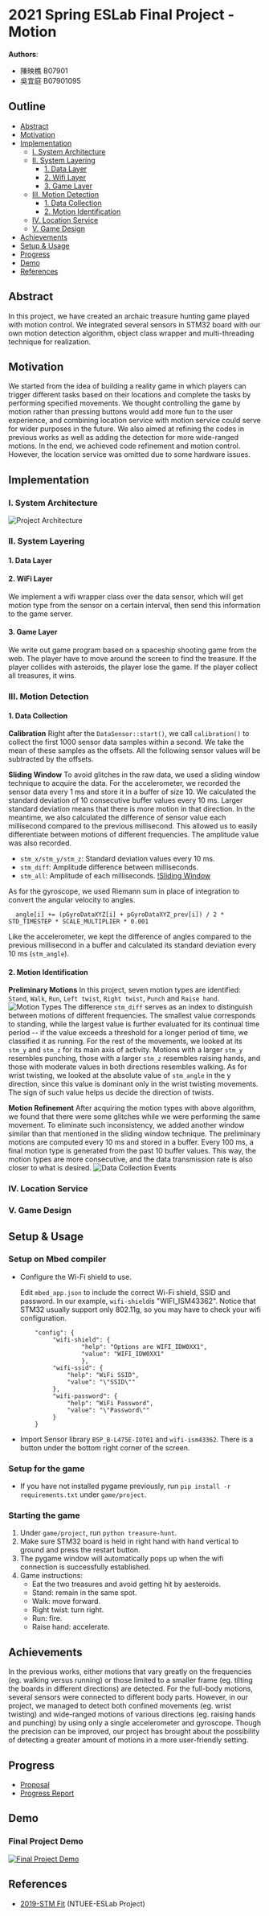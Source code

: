 **2021 Spring ESLab Final Project - Motion**
===

**Authors**:
- 陳映樵 B07901
- 吳宜庭 B07901095

## Outline
- [Abstract](#abstract)
- [Motivation](#motivation)
- [Implementation](#implementation)
    + [I. System Architecture](#i-system-architecture)
    + [II. System Layering](#ii-system-layering)
      * [1. Data Layer](#1-data-layer)
      * [2. Wifi Layer](#2-wifi-layer)
      * [3. Game Layer](#3-game-layer)
    + [III. Motion Detection](#iii-motion-detection)
      * [1. Data Collection](#1-data-collection)
      * [2. Motion Identification](#2-motion-identification)
    + [IV. Location Service](#iv-location-service)
    + [V. Game Design](#v-game-design)
- [Achievements](#achievements)
- [Setup & Usage](#setup--usage)
- [Progress](#progress)
- [Demo](#demo)
- [References](#references)


## Abstract
In this project, we have created an archaic treasure hunting game played with motion control. We integrated several sensors in STM32 board with our own motion detection algorithm, object class wrapper and multi-threading technique for realization.

## Motivation
We started from the idea of building a reality game in which players can trigger different tasks based on their locations and complete the tasks by performing specified movements. We thought controlling the game by motion rather than pressing buttons would add more fun to the user experience, and combining location service with motion service could serve for wider purposes in the future. We also aimed at refining the codes in previous works as well as adding the detection for more wide-ranged motions. In the end, we achieved code refinement and motion control. However, the location service was omitted due to some hardware issues.


## Implementation

### I. System Architecture
![Project Architecture](./images/architecture.png)

### II. System Layering

#### 1. Data Layer

#### 2. WiFi Layer
We implement a wifi wrapper class over the data sensor, which will get motion type from the sensor on a certain interval, then send this information to the game server.

#### 3. Game Layer
We write out game program based on a spaceship shooting game from the web. The player have to move around the screen to find the treasure. If the player collides with asteroids, the player lose the game. If the player collect all treasures, it wins.


### III. Motion Detection

#### 1. Data Collection
**Calibration**
Right after the `DataSensor::start()`, we call `calibration()` to collect the first 1000 sensor data samples within a second. We take the mean of these samples as the offsets. All the following sensor values will be subtracted by the offsets.

**Sliding Window**
To avoid glitches in the raw data, we used a sliding window technique to acquire the data. For the accelerometer, we recorded the sensor data every 1 ms and store it in a buffer of size 10. We calculated the standard deviation of 10 consecutive buffer values every 10 ms. Larger standard deviation means that there is more motion in that direction. In the meantime, we also calculated the difference of sensor value each millisecond compared to the previous millisecond. This allowed us to easily differentiate between motions of different frequencies. The amplitude value was also recorded.
+ `stm_x/stm_y/stm_z`: Standard deviation values every 10 ms.
+ `stm_diff`: Amplitude difference between milliseconds.
+ `stm_all`: Amplitude of each milliseconds.
[!Sliding Window](#./images/data-buffer.png)

As for the gyroscope, we used Riemann sum in place of integration to convert the angular velocity to angles.
   ```
     angle[i] += (pGyroDataXYZ[i] + pGyroDataXYZ_prev[i]) / 2 * STD_TIMESTEP * SCALE_MULTIPLIER * 0.001
   ```
Like the accelerometer, we kept the difference of angles compared to the previous millisecond in a buffer and calculated its standard deviation every 10 ms (`stm_angle`).

#### 2. Motion Identification
**Preliminary Motions**
In this project, seven motion types are identified: `Stand`, `Walk`, `Run`, `Left twist`, `Right twist`, `Punch` and `Raise hand`.
![Motion Types](./images/motion-types.png)
The difference `stm_diff` serves as an index to distinguish between motions of different frequencies. The smallest value corresponds to standing, while the largest value is further evaluated for its continual time period -- if the value exceeds a threshold for a longer period of time, we classified it as running. For the rest of the movements, we looked at its `stm_y` and `stm_z` for its main axis of activity. Motions with a larger `stm_y` resembles punching, those with a larger `stm_z` resembles raising hands, and those with moderate values in both directions resembles walking.
As for wrist twisting, we looked at the absolute value of `stm_angle` in the y direction, since this value is dominant only in the wrist twisting movements. The sign of such value helps us decide the direction of twists.

**Motion Refinement**
After acquiring the motion types with above algorithm, we found that there were some glitches while we were performing the same movement. To eliminate such inconsistency, we added another window similar than that mentioned in the sliding window technique. The preliminary motions are computed every 10 ms and stored in a buffer. Every 100 ms, a final motion type is generated from the past 10 buffer values. This way, the motion types are more consecutive, and the data transmission rate is also closer to what is desired.
![Data Collection Events](#./images/data-event.png)

### IV. Location Service

### V. Game Design


## Setup & Usage

### Setup on Mbed compiler
- Configure the Wi-Fi shield to use.

   Edit `mbed_app.json` to include the correct Wi-Fi shield, SSID and password. In our example, `wifi-shield`is "WIFI_ISM43362". Notice that STM32 usually support only 802.11g, so you may have to check your wifi configuration.

   ```
       "config": {
            "wifi-shield": {
                    "help": "Options are WIFI_IDW0XX1",
                    "value": "WIFI_IDW0XX1"
                    },
            "wifi-ssid": {
                "help": "WiFi SSID",
                "value": "\"SSID\""
            },
            "wifi-password": {
                "help": "WiFi Password",
                "value": "\"Password\""
            }
       }
   ```

- Import Sensor library `BSP_B-L475E-IOT01` and `wifi-ism43362`. There is a button under the bottom right corner of the screen.

### Setup for the game
- If you have not installed pygame previously, run `pip install -r requirements.txt` under `game/project`.

### Starting the game
1. Under `game/project`, run `python treasure-hunt`.
2. Make sure STM32 board is held in right hand with hand vertical to ground and press the restart button.
3. The pygame window will automatically pops up when the wifi connection is successfully established.
4. Game instructions:
   * Eat the two treasures and avoid getting hit by aesteroids.
   * Stand: remain in the same spot.
   * Walk: move forward.
   * Right twist: turn right.
   * Run: fire.
   * Raise hand: accelerate.

## Achievements
In the previous works, either motions that vary greatly on the frequencies (eg. walking versus running) or those limited to a smaller frame (eg. tilting the boards in different directions) are detected. For the full-body motions, several sensors were connected to different body parts. However, in our project, we managed to detect both confined movements (eg. wrist twisting) and wide-ranged motions of various directions (eg. raising hands and punching) by using only a single accelerometer and gyroscope. Though the precision can be improved, our project has brought about the possibility of detecting a greater amount of motions in a more user-friendly setting.

## Progress
- [Proposal](https://docs.google.com/presentation/d/1zUISQAgCSKkXEW6G_4c_JL1AxVgvxVhpq2gYIAT18C8/edit?usp=sharing)
- [Progress Report](https://docs.google.com/presentation/d/1QpmcDUexZokhLhzRx4198VfW1-WgqPi4YffoX4_mxNY/edit?usp=sharing)

## Demo
### Final Project Demo
[![Final Project Demo](http://img.youtube.com/vi/kcvfzlNczBo/0.jpg)](http://www.youtube.com/watch?v=kcvfzlNczBo "Final Demo")

## References
- [2019-STM Fit](https://github.com/NTUEE-ESLab/ESYS_2019) (NTUEE-ESLab Project) 
